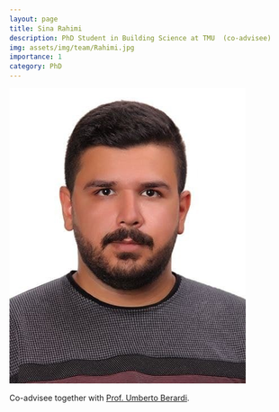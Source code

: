 ```yaml
---
layout: page
title: Sina Rahimi
description: PhD Student in Building Science at TMU  (co-advisee)
img: assets/img/team/Rahimi.jpg
importance: 1
category: PhD
---
```


<div class="profile"> 
<img src="assets/img/team/Rahimi.jpg" class="img-fluid z-depth-1 rounded"/>
</div>

Co-advisee together with [Prof. Umberto Berardi](https://sites.google.com/site/umbertoberardihomepage/).
